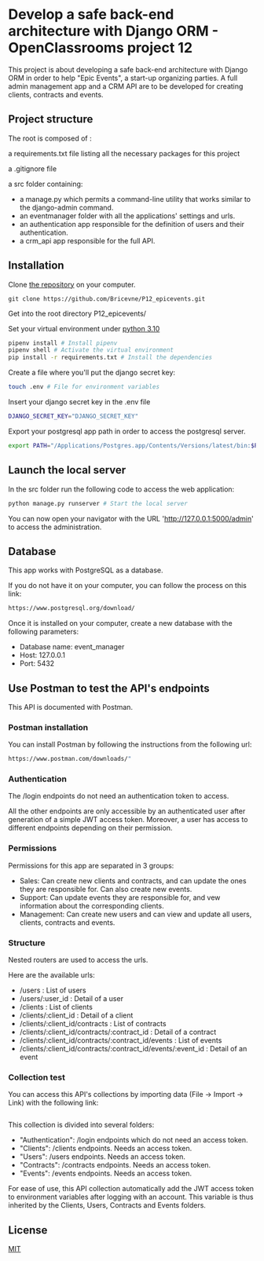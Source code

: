 # Develop a safe back-end architecture with Django ORM  - OpenClassrooms project 12

This project is about developing a safe back-end architecture with Django ORM in order to help "Epic Events", a start-up 
organizing parties. A full admin management app and a CRM API are to be developed for creating clients, contracts and events.

## Project structure

The root is composed of :

a requirements.txt file listing all the necessary packages for this project

a .gitignore file

a src folder containing:

- a manage.py which permits a command-line utility that works similar to the django-admin command.
- an eventmanager folder with all the applications' settings and urls.
- an authentication app responsible for the definition of users and their authentication.
- a crm_api app responsible for the full API.

## Installation

Clone [the repository](https://github.com/Bricevne/P12_epicevents.git) on your computer.

```
git clone https://github.com/Bricevne/P12_epicevents.git
```

Get into the root directory P12_epicevents/

Set your virtual environment under [python 3.10](https://www.python.org/downloads/release/python-3100/)

```bash
pipenv install # Install pipenv
pipenv shell # Activate the virtual environment
pip install -r requirements.txt # Install the dependencies
```

Create a file where you'll put the django secret key:

```bash
touch .env # File for environment variables
```

Insert your django secret key in the .env file

```bash
DJANGO_SECRET_KEY="DJANGO_SECRET_KEY"
```

Export your postgresql app path in order to access the postgresql server.

```bash
export PATH="/Applications/Postgres.app/Contents/Versions/latest/bin:$PATH"
```

## Launch the local server

In the src folder run the following code to access the web application:

```bash
python manage.py runserver # Start the local server
```

You can now open your navigator with the URL 'http://127.0.0.1:5000/admin' to access the administration.

## Database

This app works with PostgreSQL as a database.

If you do not have it on your computer, you can follow the process on this link:

```bash
https://www.postgresql.org/download/
```

Once it is installed on your computer, create a new database with the following parameters:

- Database name: event_manager
- Host: 127.0.0.1
- Port: 5432

## Use Postman to test the API's endpoints

This API is documented with Postman.

### Postman installation

You can install Postman by following the instructions from the following url:

```bash
https://www.postman.com/downloads/"
```

### Authentication

The /login endpoints do not need an authentication token to access.

All the other endpoints are only accessible by an authenticated user after generation of a simple JWT access token. 
Moreover, a user has access to different endpoints depending on their permission.

### Permissions

Permissions for this app are separated in 3 groups:
- Sales: Can create new clients and contracts, and can update the ones they are responsible for. Can also create new events.
- Support: Can update events they are responsible for, and vew information about the corresponding clients.
- Management: Can create new users and can view and update all users, clients, contracts and events.

### Structure

Nested routers are used to access the urls.

Here are the available urls:

- /users : List of users
- /users/:user_id : Detail of a user
- /clients : List of clients
- /clients/:client_id : Detail of a client
- /clients/:client_id/contracts : List of contracts
- /clients/:client_id/contracts/:contract_id : Detail of a contract
- /clients/:client_id/contracts/:contract_id/events : List of events
- /clients/:client_id/contracts/:contract_id/events/:event_id : Detail of an event

### Collection test

You can access this API's collections by importing data (File -> Import -> Link) with the following link:

```bash

```

This collection is divided into several folders:

- "Authentication": /login endpoints which do not need an access token.
- "Clients": /clients endpoints. Needs an access token.
- "Users": /users endpoints. Needs an access token.
- "Contracts": /contracts endpoints. Needs an access token.
- "Events": /events endpoints. Needs an access token.

For ease of use, this API collection automatically add the JWT access token to environment variables after logging with an account. 
This variable is thus inherited by the Clients, Users, Contracts and Events folders.

## License

[MIT](https://choosealicense.com/licenses/mit/)